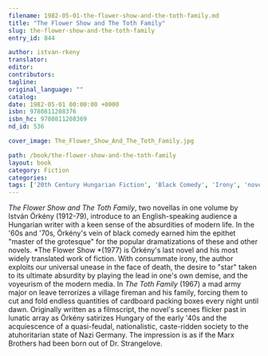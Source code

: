 ```yaml
---
filename: 1982-05-01-the-flower-show-and-the-toth-family.md
title: "The Flower Show and The Toth Family"
slug: the-flower-show-and-the-toth-family
entry_id: 844

author: istvan-rkeny
translator: 
editor: 
contributors: 
tagline: 
original_language: ""
catalog: 
date: 1982-05-01 00:00:00 +0000 
isbn: 9780811208376
isbn_hc: 9780811208369
nd_id: 536

cover_image: The_Flower_Show_And_The_Toth_Family.jpg

path: /book/the-flower-show-and-the-toth-family
layout: book
category: Fiction
categories: 
tags: ['20th Century Hungarian Fiction', 'Black Comedy', 'Irony', 'novella', 'Translation']
---
```

*The Flower Show and The Toth Family*, two novellas in one volume by István Örkény (1912-79), introduce to an English-speaking audience a Hungarian writer with a keen sense of the absurdities of modern life. In the '60s and '70s, Örkény's vein of black comedy earned him the epithet "master of the grotesque" for the popular dramatizations of these and other novels. *The Flower Show *(1977) is Örkény's last novel and his most widely translated work of fiction. With consummate irony, the author exploits our universal unease in the face of death, the desire to "star" taken to its ultimate absurdity by playing the lead in one's own demise, and the voyeurism of the modern media. In *The Toth Family* (1967) a mad army major on leave terrorizes a village fireman and his family, forcing them to cut and fold endless quantities of cardboard packing boxes every night until dawn. Originally written as a filmscript, the novel's scenes flicker past in lunatic array as Örkény satirizes Hungary of the early '40s and the acquiescence of a quasi-feudal, nationalistic, caste-ridden society to the atuhoritarian state of Nazi Germany. The impression is as if the Marx Brothers had been born out of Dr. Strangelove.





